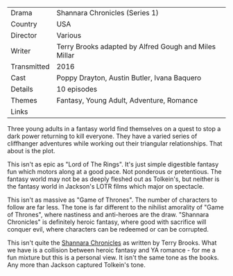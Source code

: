 | | |
|-|-|
Drama|Shannara Chronicles (Series 1)
Country|USA
Director|Various
Writer|Terry Brooks adapted by  Alfred Gough and Miles Millar
Transmitted|2016
Cast|Poppy Drayton, Austin Butler, Ivana Baquero
Details|10 episodes
Themes|Fantasy, Young Adult, Adventure, Romance
Links|

Three young adults in a fantasy world find themselves on a quest
to stop a dark power returning to kill everyone. They have a
varied series of cliffhanger adventures while working out their
triangular relationships. That about is the plot.

This isn't as epic as "Lord of The Rings". It's just simple digestible
fantasy fun which motors along at a good pace. Not ponderous or
pretentious. The fantasy world may not be as deeply fleshed out
as Tolkein's, but neither is the fantasy world in Jackson's LOTR
films which major on spectacle.

This isn't as massive as "Game of Thrones". The number of characters
to follow are far less. The tone is far different to the nihilist
amorality of "Game of Thrones", where nastiness and anti-heroes are
the draw. "Shannara Chronicles" is definitely heroic fantasy, where
good with sacrifice will conquer evil, where characters can be
redeemed or can be corrupted.

This isn't quite the [Shannara Chronicles](http://terrybrooks.net/books/)
as written by Terry Brooks. What we have is a collision between
heroic fantasy and YA romance - for me a fun mixture but
this is a personal view. It isn't the same tone as the books.
Any more than Jackson captured Tolkein's tone.

